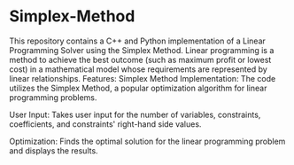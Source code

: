 # Simplex-Method
This repository contains a C++ and Python  implementation of a Linear Programming Solver using the Simplex Method. Linear programming is a method to achieve the best outcome (such as maximum profit or lowest cost) in a mathematical model whose requirements are represented by linear relationships.
Features:
Simplex Method Implementation: The code utilizes the Simplex Method, a popular optimization algorithm for linear programming problems.

User Input: Takes user input for the number of variables, constraints, coefficients, and constraints' right-hand side values.

Optimization: Finds the optimal solution for the linear programming problem and displays the results.
